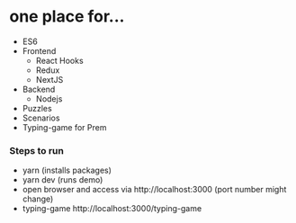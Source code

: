 # one place for...
- ES6
- Frontend
    - React Hooks
    - Redux
    - NextJS
- Backend
    - Nodejs
- Puzzles
- Scenarios
- Typing-game for Prem

### Steps to run
- yarn      (installs packages)
- yarn dev  (runs demo)
- open browser and access via http://localhost:3000 (port number might change)
- typing-game http://localhost:3000/typing-game